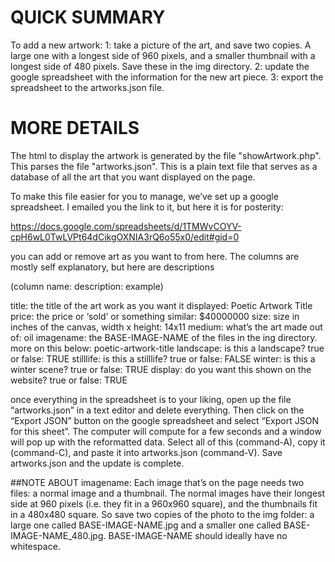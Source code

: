 # QUICK SUMMARY
To add a new artwork: 
1: take a picture of the art, and save two copies. A large one with a longest side of 960 pixels, and a smaller thumbnail with a longest side of 480 pixels. Save these in the img directory.
2: update the google spreadsheet with the information for the new art piece.
3: export the spreadsheet to the artworks.json file.


# MORE DETAILS 
The html to display the artwork is generated by the file "showArtwork.php". This parses the file "artworks.json". This is a plain text file that serves as a database of all the art that you want displayed on the page.

To make this file easier for you to manage, we’ve set up a google spreadsheet. I emailed you the link to it, but here it is for posterity:

https://docs.google.com/spreadsheets/d/1TMWvCOYV-cpH6wL0TwLVPt64dCikgOXNIA3rQ6o55x0/edit#gid=0

you can add or remove art as you want to from here. The columns are mostly self explanatory, but here are descriptions

(column name: description: example)

title: the title of the art work as you want it displayed: Poetic Artwork Title
price: the price or ‘sold’ or something similar: $40000000
size: size in inches of the canvas, width x height: 14x11
medium: what’s the art made out of: oil
imagename: the BASE-IMAGE-NAME of the files in the ing directory. more on this below: poetic-artwork-title
landscape: is this a landscape? true or false: TRUE
stilllife: is this a stilllife? true or false: FALSE
winter: is this a winter scene? true or false: TRUE
display: do you want this shown on the website? true or false: TRUE

once everything in the spreadsheet is to your liking, open up the file “artworks.json” in a text editor and delete everything. Then click on the “Export JSON” button on the google spreadsheet and select “Export JSON for this sheet”. The computer will compute for a few seconds and a window will pop up with the reformatted data. Select all of this (command-A), copy it (command-C), and paste it into artworks.json (command-V). Save artworks.json and the update is complete.


##NOTE ABOUT imagename:
Each image that’s on the page needs two files: a normal image and a thumbnail. The normal images have their longest side at 960 pixels (i.e. they fit in a 960x960 square), and the thumbnails fit in a 480x480 square. So save two copies of the photo to the img folder: a large one called BASE-IMAGE-NAME.jpg and a smaller one called BASE-IMAGE-NAME_480.jpg. BASE-IMAGE-NAME should ideally have no whitespace.